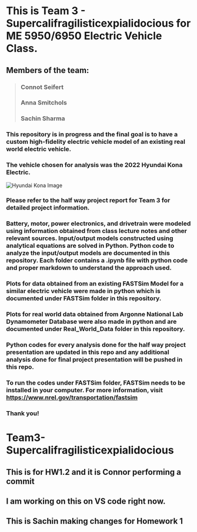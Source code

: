 
# This is Team 3 - Supercalifragilisticexpialidocious for ME 5950/6950 Electric Vehicle Class.

## Members of the team:
> ### Connot Seifert
> ### Anna Smitchols
> ### Sachin Sharma

### This repository is in progress and the final goal is to have a custom high-fidelity electric vehicle model of an existing real world electric vehicle.

### The vehicle chosen for analysis was the 2022 Hyundai Kona Electric. 
![Hyundai Kona Image](https://carsguide-res.cloudinary.com/image/upload/f_auto,fl_lossy,q_auto,t_cg_hero_large/v1/editorial/2022-Hyundai-Kona-Electric-Highlander-SUV-blue-1001x565-1.jpg)

### Please refer to the half way project report for Team 3 for detailed project information.

### Battery, motor, power electronics, and drivetrain were modeled using information obtained from class lecture notes and other relevant sources. Input/output models constructed using analytical equations are solved in Python. Python code to analyze the input/output models are documented in this repository. Each folder contains a .ipynb file with python code and proper markdown to understand the approach used. 

### Plots for data obtained from an existing FASTSim Model for a similar electric vehicle were made in python which is documented under FASTSim folder in this repository.

### Plots for real world data obtained from Argonne National Lab Dynamometer Database were also made in python and are documented under Real_World_Data folder in this repository. 

### Python codes for every analysis done for the half way project presentation are updated in this repo and any additional analysis done for final project presentation will be pushed in this repo. 

### To run the codes under FASTSim folder, FASTSim needs to be installed in your computer. For more information, visit https://www.nrel.gov/transportation/fastsim

### Thank you!


# Team3-Supercalifragilisticexpialidocious
## This is for HW1.2 and it is Connor performing a commit

## I am working on this on VS code right now.

## This is Sachin making changes for Homework 1
